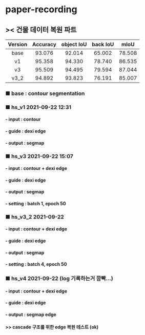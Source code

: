 # paper-recording

## >< 건물 데이터 복원 파트

|Version|Accuracy|object IoU|back IoU|mIoU|
|:--------:|:------:|:------:|:------:|:------:|
|base|93.076|92.014|65.002|78.508|
|v1|95.358|94.330|78.740|86.535|
|v3|95.509|94.495|79.594|87.044|
|v3_2|94.892|93.823|76.191|85.007|

### ■ base : contour segmentation

### ■ hs_v1 2021-09-22 12:31
#### - input : contour
#### - guide : dexi edge
#### - output : segmap

### ■ hs_v3 2021-09-22 15:07
#### - input : contour + dexi edge
#### - guide : dexi edge
#### - output : segmap
#### - setting : batch 1, epoch 50

### ■ hs_v3_2 2021-09-22 
#### - input : contour + dexi edge
#### - guide : dexi edge
#### - output : segmap
#### - setting : batch 4, epoch 50

### ■ hs_v4 2021-09-22 (log 기록하는거 깜빡...)
#### - input : contour + dexi edge
#### - guide : dexi edge
#### - output : segmap edge
#### >> cascade 구조를 위한 edge 복원 테스트 (ok)


